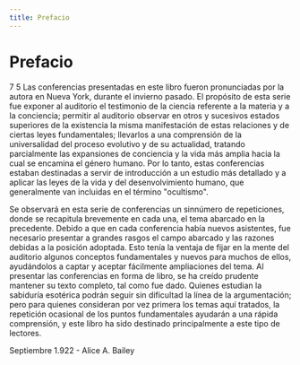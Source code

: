 ```yaml
---
title: Prefacio
---
```


# Prefacio

<p><Pin lang="es">7</Pin> <Pin lang="en">5</Pin> Las conferencias presentadas en este libro fueron pronunciadas por la autora en Nueva York, durante el invierno pasado. El propósito de esta serie fue exponer al auditorio el testimonio de la ciencia referente a la materia y a la conciencia; permitir al auditorio observar en otros y sucesivos estados superiores de la existencia la misma manifestación de estas relaciones y de ciertas leyes fundamentales; llevarlos a una comprensión de la universalidad del proceso evolutivo y de su actualidad, tratando parcialmente las expansiones de conciencia y la vida más amplia hacia la cual se encamina el género humano. Por lo tanto, estas conferencias estaban destinadas a servir de introducción a un estudio más detallado y a aplicar las leyes de la vida y del desenvolvimiento humano, que generalmente van incluidas en el término "ocultismo".</p>

Se observará en esta serie de conferencias un sinnúmero de repeticiones, donde se recapitula brevemente en cada una, el tema abarcado en la precedente. Debido a que en cada conferencia había nuevos asistentes, fue necesario presentar a grandes rasgos el campo abarcado y las razones debidas a la posición adoptada. Esto tenía la ventaja de fijar en la mente del auditorio algunos conceptos fundamentales y nuevos para muchos de ellos, ayudándolos a captar y aceptar fácilmente ampliaciones del tema. Al presentar las conferencias en forma de libro, se ha creído prudente mantener su texto completo, tal como fue dado. Quienes estudian la sabiduría esotérica podrán seguir sin dificultad la línea de la argumentación; pero para quienes consideran por vez primera los temas aquí tratados, la repetición ocasional de los puntos fundamentales ayudarán a una rápida comprensión, y este libro ha sido destinado principalmente a este tipo de lectores.

Septiembre 1.922 - Alice A. Bailey
